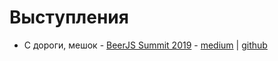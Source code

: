 # Выступления

- С дороги, мешок - [BeerJS Summit 2019](https://beerjssummit.com/) - [medium]() | [github](/talks/from-the-road-meshok/readme.md)
